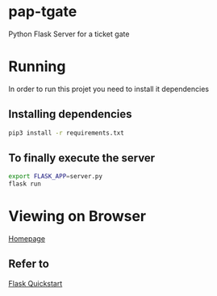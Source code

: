 # pap-tgate
Python Flask Server for a ticket gate

# Running

In order to run this projet you need to install it dependencies

## Installing dependencies

```bash
pip3 install -r requirements.txt
```

## To finally execute the server

```bash
export FLASK_APP=server.py
flask run
```

# Viewing on Browser

[Homepage](http://localhost:5000/)

## Refer to

[Flask Quickstart](http://flask.pocoo.org/docs/dev/quickstart/)
